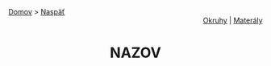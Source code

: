 <div align="center">
    <div align="left">
        <a href="/README.md">Domov</a>
        >
        <a href=".">Naspäť</a>
    </div>
    <div align="right">
        <a href=".">Okruhy</a>
        |
        <a href="https://drive.google.com/drive/folders/">Materály</a>
    </div>

# NAZOV
</div>